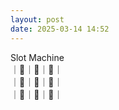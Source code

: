 ```yaml
---
layout: post
date: 2025-03-14 14:52
---
```


Slot Machine<br />
｜💎｜🍒｜🔔｜<br />
｜🍇｜💎｜💎｜<br />
｜💎｜🔔｜🍇｜<br />

